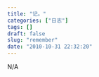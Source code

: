 ```yaml
---
title: "记。"
categories: ["日志"]
tags: []
draft: false
slug: "remember"
date: "2010-10-31 22:32:20"
---
```


<p>N/A</p>
